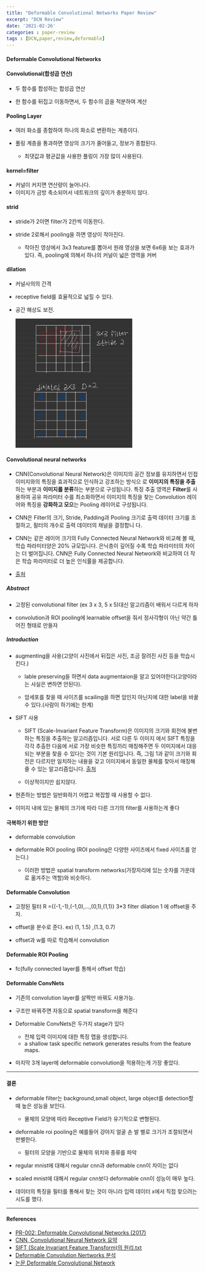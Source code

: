 ```yaml
---
title: "Deformable Convolutional Networks Paper Review"
excerpt: "DCN Review"
date: '2021-02-26'
categories : paper-review
tags : [DCN,paper,review,deformable]
---
```




#### Deformable Convolutional Networks


#### Convolutional(합성곱 연산)

* 두 함수를 합성하는 합성곱 연산

* 한 함수를 뒤집고 이동하면서, 두 함수의 곱을 적분하여 계산

#### Pooling Layer

* 여러 화소를 종합하여 하나의 화소로 변환하는 계층이다.

* 풀링 계층을 통과하면 영상의 크기가 줄어들고, 정보가 종합된다.

    * 최댓값과 평균값을 사용한 풀링이 가장 많이 사용된다.
    

#### kernel=filter

* 커널이 커지면 연산량이 늘어나다.
* 이미지가 금방 축소되어서 네트워크의 깊이가 충분하지 않다.

#### strid 

* stride가 2이면 filter가 2칸씩 이동한다.

* stride 2로해서 pooling을 하면 영상이 작아진다.
  * 작아진 영상에서 3x3 feature를 뽑아서 원래 영상을 보면 6x6을 보는 효과가 있다. 즉, pooling에 의해서 하나의 커널이 넓은 영역을 커버

#### dilation 

* 커널사의의 간격 

* receptive field를 효율적으로 넓힐 수 있다.

* 공간 해상도 보전.

  <img src="https://github.com/landgm/image/blob/master/img/image-20210226153732363.png?raw=true" alt="예시" style="zoom:33%;" />
  
  
    
#### Convolutional neural networks

   * CNN(Convolutional Neural Network)은 이미지의 공간 정보를 유지하면서 인접 이미지와의 특징을 효과적으로 인식하고 강조하는 방식으    로 **이미지의 특징을 추출**하는 부분과 **이미지를 분류**하는 부분으로 구성됩니다. 특징 추출 영역은 **Filter**를 사용하여 공유 파라미터 수를       최소화하면서 이미지의 특징을 찾는 Convolution 레이어와 특징을 **강화하고 모으**는 Pooling 레이어로 구성됩니다.

   * CNN은 Filter의 크기, Stride, Padding과 Pooling 크기로 출력 데이터 크기를 조절하고, 필터의 개수로 출력 데이터의 채널을 결정합니    다.

   * CNN는 같은 레이어 크기의 Fully Connected Neural Network와 비교해 볼 때, 학습 파라미터양은 20% 규모입니다. 은닉층이 깊어질 수록       학습 파라미터의 차이는 더 벌어집니다. CNN은 Fully Connected Neural Network와 비교하여 더 작은 학습 파라미터로 더 높은 인식률을       제공합니다. 
   
   * [출처](http://taewan.kim/post/cnn/)


##### Abstract

* 고정된 convolutional filter (ex 3 x 3, 5 x 5)대신 알고리즘이 배워서 다르게 하자

* convolution과 ROI pooling에 learnable offset을 줘서 정사각형이 아닌 약간 틀어진 형태로 만들자 



##### Introduction
* augmenting을 사용(고양이 사진에서 뒤집은 사진, 조금 잘려진 사진 등을 학습시킨다.)

    * lable preserving을 하면서 data augmentaion을 알고 있어야한다(고양이라는 사실은 변하면 안된다).

    * 암세포를 찾을 때 사이즈를 scailing을 하면 암인지 아닌지에 대한 label을 바꿀 수 있다.(사람이 하기에는 한계)


* SIFT 사용 
    * SIFT (Scale-Invariant Feature Transform)은 이미지의 크기와 회전에 불변하는 특징을 추출하는 알고리즘입니다. 서로 다른 두 이미지       에서 SIFT 특징을 각각 추출한 다음에 서로 가장 비슷한 특징끼리 매칭해주면 두 이미지에서 대응되는 부분을 찾을 수 있다는 것이 기본       원리입니다. 즉, 그림 1과 같이 크기와 회전은 다르지만 일치하는 내용을 갖고 이미지에서 동일한 물체를 찾아서 매칭해줄 수 있는 알고리즘입니다.
    [출처](https://bskyvision.com/21) 
    
    * 이상적이지만 쉽지않다.

* 현존하는 방법은 일반화하기 어렵고 복잡할 때 사용할 수 없다.
  
* 이미지 내에 있는 물체의 크기에 따라 다른 크기의 filter를 사용하는게 좋다

#### 극복하기 위한 방안

* deformable convolution

* deformable ROI pooling (ROI pooling은 다양한 사이즈에서 fixed 사이즈를 얻는다.) 

    * 이러한 방법은 spatial transform networks(가장자리에 있는 숫자를 가운데로 옮겨주는 역할)와 비슷하다.


#### Deformable Convolution

* 고정된 필터 R ={(-1,-1),(-1,0),...,(0,1),(1,1)} 3*3 filter dilation 1 에 offset을 주자.

* offset을 분수로 준다. ex) (1, 1.5) ,(1.3, 0.7)

* offset과 w를 따로 학습해서 convolution




#### Deformable ROI Pooling

* fc(fully connected layer를 통해서 offset 학습)


#### Deformable ConvNets

* 기존의 convolution layer를 살짝만 바꿔도 사용가능.
* 구조만 바꿔주면 자동으로 spatial transform을 해준다
* Deformable ConvNets은 두가지 stage가 있다
    * 전체 입력 이미지에 대한 특징 맵을 생성합니다.
    * a shallow task specific network generates results from the feature maps. 

* 마지막 3개 layer에 deformable convolution을 적용하는게 가장 좋았다.



---

#### 결론
* deformable filter는 background,small object, large object를 detection할 때 높은 성능을 보인다.
    * 물체의 모양에 따라 Receptive Field가 유기적으로 변형된다.

* deformable roi pooling은 예를들어 강아지 얼굴 손 발 별로 크기가 조절되면서 판별한다.
    * 필터의 모양을 기반으로 물체의 위치와 종류를 파악
* regular mnist에 대해서 regular cnn과 deformable cnn이 차이는 없다

* scaled mnist에 대해서 regular cnn보다 deformable cnn이 성능이 매우 높다. 

* 데이터의 특징을 필터를 통해서 찾는 것이 아니라 입력 데이터 x에서 직접 찾으려는 시도를 했다.


---

#### References
* [PR-002: Deformable Convolutional Networks (2017) ](https://www.youtube.com/watch?v=RRwaz0fBQ0Y&list=PLXiK3f5MOQ760xYLb2eWbtOKOwUC-bByj&index=3)
* [CNN, Convolutional Neural Network 요약](http://taewan.kim/post/cnn/)
* [ SIFT (Scale Invariant Feature Transform)의 원리.txt](https://bskyvision.com/21)
* [Deformable Convolution Nertworks 분석](https://ys-cs17.tistory.com/33)
* [논문 Deformable Convolutional Network](https://m.blog.naver.com/PostView.nhn?blogId=leesoo9297&logNo=221165325526&proxyReferer=https:%2F%2Fwww.google.com%2F)



```python

```
